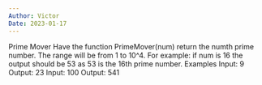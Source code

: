 ```yaml
---
Author: Victor
Date: 2023-01-17
---
```

Prime Mover
Have the function PrimeMover(num) return the numth prime number. The range will be from 1 to 10^4. For example: if num is 16 the output should be 53 as 53 is the 16th prime number.
Examples
Input: 9
Output: 23
Input: 100
Output: 541